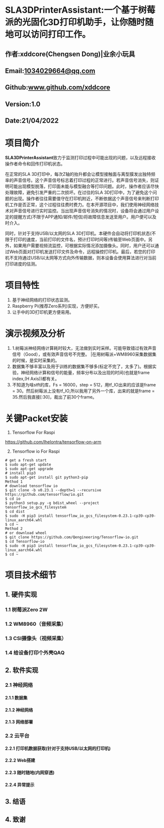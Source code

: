 # SLA3DPrinterAssistant:一个基于树莓派的光固化3D打印机助手，让你随时随地可以访问打印工作。
## 作者:xddcore(Chengsen Dong)|业余小玩具
## Email:1034029664@qq.com
## Github:www.github.com/xddcore
## Version:1.0
## Date:21/04/2022

# 项目简介
**SLA3DPrinterAssistant**致力于监测打印过程中可能出现的问题，以及远程接收操作者命令和回传打印机状态。

在正常的SLA 3D打印中，每次Z轴的抬升都会让模型接触面与离型膜发出独特频率的声音信号。这个声音信号标志着打印过程的正常进行。若声音信号消失，则证明可能出现模型脱落，打印面未能与模型融合等打印问题。此时，操作者应该尽快处理故障，避免引发严重的二次损坏。在过往的SLA 3D打印中，为了避免这个问题的出现。操作者往往需要值守在打印机附近，不断依据这个声音信号来判断打印机工作是否正常，这个过程往往费时费力。在本开源项目中，我们使用神经网络技术对声音信号进行实时监控。当出现声音信号消失的情况时，设备将会通过用户设定的提醒方式(不限于APP通知/邮件/短信)将故障信息发送至用户。用户便可以及时介入。

同时，针对于支持USB/以太网的SLA 3D打印机。本硬件会自动将打印机状态(不限于打印的速度，当前打印的文件名，预计打印时间等)传输至Web页面中。另外，如果用户需要视频流监控，可根据实际情况添加摄像头。同时，用户还可以通过Web页面对打印机发送打印文件及命令，远程操控打印机。最后，若您的打印机不支持通过USB/以太网等方式向外传输数据，则本设备会使用算法进行对当前打印进度的估测。

# 项目特性
1. 基于神经网络的打印状态监测。
2. Raspberry Pi(推荐Zero系列)实现，方便好买。
3. 让手中的3D打印机更方便易用。

# 演示视频及分析
1. 1.树莓派神经网络计算耗时较大，无法做到实时采样。可能导致错过有效声音信号（Good），或有效声音信号不完整。 |在用树莓派+WM8960采集数据集的时候，是实时采集的。
2. 数据集不够丰富以及用于训练的数据集不够多(标定不完了，太多了)。根据实验，神经网络计算和信号的能量，频率分布以及出现的时间(也就是frame index,(H Axis))都有关。
3. 不知道为啥stft的库，Fs = 16000，step = 512，用tf_IO出来的应该是frame = 30。然后树莓派上没有tf_IO,所以我用了另外一个库，出来的就是frame = 35.然后我直接[:30]，裁出了前30个frame。

# 关键Packet安装

1. Tensorflow For Raspi

https://github.com/lhelontra/tensorflow-on-arm

2. Tensorflow io For Raspi

```
# get a fresh start
$ sudo apt-get update
$ sudo apt-get upgrade
# install pip3
$ sudo apt-get install git python3-pip
Method 1
# download tensorflow io
$ git clone -b v0.23.1 --depth=1 --recursive https://github.com/tensorflow/io.git
$ cd io
$ python3 setup.py -q bdist_wheel --project tensorflow_io_gcs_filesystem
$ cd dist
$ sudo -H pip3 install tensorflow_io_gcs_filesystem-0.23.1-cp39-cp39-linux_aarch64.whl
$ cd ~
Method 2
# or download wheel
$ git clone https://github.com/Qengineering/Tensorflow-io.git
$ cd Tensorflow-io
$ sudo -H pip3 install tensorflow_io_gcs_filesystem-0.23.1-cp39-cp39-linux_aarch64.whl
$ cd ~
```

# 项目技术细节

## 1. 硬件实现

### 1.1 树莓派Zero 2W

### 1.2 WM8960（音频采集）

### 1.3 CSI摄像头（视频采集）

### 1.4 给设备打印个外壳QAQ

## 2. 软件实现

### 2.1 神经网络

#### 2.1.1 数据集

#### 2.1.2 神经网络

#### 2.1.3 网络部署

### 2.2 云平台

#### 2.2.1 打印机数据获取(针对于支持USB/以太网的打印机)

#### 2.2.2 Web搭建

#### 2.2.3 随时随地(内网穿透)

#### 2.2.4 异常提示

## 3. 结语

## 4. 致谢




